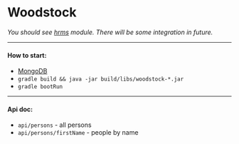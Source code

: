 # Woodstock

*You should see [hrms](https://github.com/vlsidlyarevich/unity) module. There will be some integration in future.*

___

#### How to start:

* [MongoDB](https://github.com/solairerove/docker/tree/master/db/mongodb)
* `gradle build && java -jar build/libs/woodstock-*.jar`
* `gradle bootRun`

____

#### Api doc:

* `api/persons` - all persons
* `api/persons/firstName` - people by name
